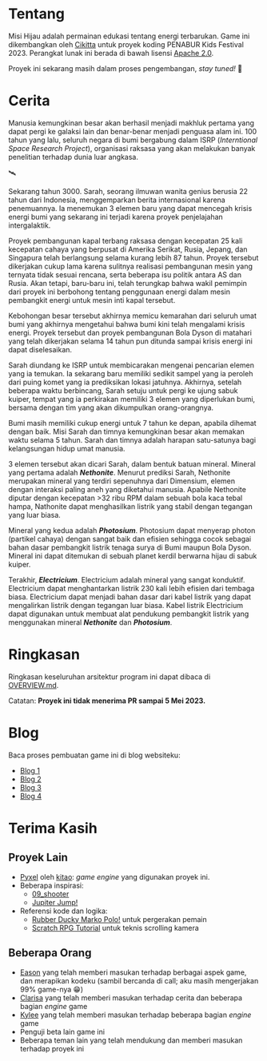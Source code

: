 # Tentang
Misi Hijau adalah permainan edukasi tentang energi terbarukan.
Game ini dikembangkan oleh [Cikitta](https://github.com/Daringcuteseal) untuk proyek koding PENABUR Kids Festival 2023.
Perangkat lunak ini berada di bawah lisensi [Apache 2.0](/LICENSE.txt).

Proyek ini sekarang masih dalam proses pengembangan, *stay tuned!* 💫

# Cerita
Manusia kemungkinan besar akan berhasil menjadi makhluk pertama yang dapat pergi ke galaksi lain dan benar-benar menjadi penguasa alam ini. 100 tahun yang lalu, seluruh negara di bumi bergabung dalam ISRP (*Interntional Space Research Project*), organisasi raksasa yang akan melakukan banyak penelitian terhadap dunia luar angkasa.

🛰️

Sekarang tahun 3000. Sarah, seorang ilmuwan wanita genius berusia 22 tahun dari Indonesia, menggemparkan berita internasional karena penemuannya. Ia menemukan 3 elemen baru yang dapat mencegah krisis energi bumi yang sekarang ini terjadi karena proyek penjelajahan intergalaktik.

Proyek pembangunan kapal terbang raksasa dengan kecepatan 25 kali kecepatan cahaya yang berpusat di Amerika Serikat, Rusia, Jepang, dan Singapura telah berlangsung selama kurang lebih 87 tahun. Proyek tersebut dikerjakan cukup lama karena sulitnya realisasi pembangunan mesin yang ternyata tidak sesuai rencana, serta beberapa isu politik antara AS dan Rusia. Akan tetapi, baru-baru ini, telah terungkap bahwa wakil pemimpin dari proyek ini berbohong tentang penggunaan energi dalam mesin pembangkit energi untuk mesin inti kapal tersebut. 

Kebohongan besar tersebut akhirnya memicu kemarahan dari seluruh umat bumi yang akhirnya mengetahui bahwa bumi kini telah mengalami krisis energi. Proyek tersebut dan proyek pembangunan Bola Dyson di matahari yang telah dikerjakan selama 14 tahun pun ditunda sampai krisis energi ini dapat diselesaikan.

Sarah diundang ke ISRP untuk membicarakan mengenai pencarian elemen yang ia temukan. Ia sekarang baru memiliki sedikit sampel yang ia peroleh dari puing komet yang ia prediksikan lokasi jatuhnya. Akhirnya, setelah beberapa waktu berbincang, Sarah setuju untuk pergi ke ujung sabuk kuiper, tempat yang ia perkirakan memiliki 3 elemen yang diperlukan bumi, bersama dengan tim yang akan dikumpulkan orang-orangnya.

Bumi masih memiliki cukup energi untuk 7 tahun ke depan, apabila dihemat dengan baik. Misi Sarah dan timnya kemungkinan besar akan memakan waktu selama 5 tahun. Sarah dan timnya adalah harapan satu-satunya bagi kelangsungan hidup umat manusia.

3 elemen tersebut akan dicari Sarah, dalam bentuk batuan mineral. Mineral yang pertama adalah ***Nethonite***. Menurut prediksi Sarah, Nethonite merupakan mineral yang terdiri sepenuhnya dari Dimensium, elemen dengan interaksi paling aneh yang diketahui manusia. Apabile Nethonite diputar dengan kecepatan >32 ribu RPM dalam sebuah bola kaca tebal hampa, Nathonite dapat menghasilkan listrik yang stabil dengan tegangan yang luar biasa.

Mineral yang kedua adalah ***Photosium***. Photosium dapat menyerap photon (partikel cahaya) dengan sangat baik dan efisien sehingga cocok sebagai bahan dasar pembangkit listrik tenaga surya di Bumi maupun Bola Dyson. Mineral ini dapat ditemukan di sebuah planet kerdil berwarna hijau di sabuk kuiper.

Terakhir, ***Electricium***. Electricium adalah mineral yang sangat konduktif. Electricium dapat menghantarkan listrik 230 kali lebih efisien dari tembaga biasa. Electricium dapat menjadi bahan dasar dari kabel listrik yang dapat mengalirkan listrik dengan tegangan luar biasa. Kabel listrik Electricium dapat digunakan untuk membuat alat pendukung pembangkit listrik yang menggunakan mineral ***Nethonite*** dan ***Photosium***.

# Ringkasan
Ringkasan keseluruhan arsitektur program ini dapat dibaca di [OVERVIEW.md](OVERVIEW.md).

Catatan: **Proyek ini tidak menerima PR sampai 5 Mei 2023.**

# Blog
Baca proses pembuatan game ini di blog websiteku:
* [Blog 1](https://daringcuteseal.xyz/blog/misi-hijau-devlog/)
* [Blog 2](https://daringcuteseal.xyz/blog/misi-hijau-devlog-2/)
* [Blog 3](https://daringcuteseal.xyz/blog/misi-hijau-devlog-3/)
* [Blog 4](https://daringcuteseal.xyz/blog/misi-hijau-devlog-4/)

# Terima Kasih
## Proyek Lain
* [Pyxel](https://github.com/kitao/pyxel) oleh [kitao](https://github.com/kitao): *game engine* yang digunakan proyek ini.
* Beberapa inspirasi:
    * [09_shooter](https://github.com/kitao/pyxel/blob/main/python/pyxel/examples/09_shooter.py)
    * [Jupiter Jump!](https://scratch.mit.edu/projects/116139254/)
* Referensi kode dan logika:
    * [Rubber Ducky Marko Polo!](https://scratch.mit.edu/projects/68827258/editor/) untuk pergerakan pemain
    * [Scratch RPG Tutorial](https://www.youtube.com/playlist?list=PLy4zsTUHwGJJM6OFblu_t-5I5Yw5SxvhT) untuk teknis scrolling kamera

## Beberapa Orang
* [Eason](https://ezntek.github.io) yang telah memberi masukan terhadap berbagai aspek game, dan merapikan kodeku (sambil bercanda di call; aku masih mengerjakan 99% game-nya 😁)
* [Clarisa](https://www.instagram.com/clarisahtb/) yang telah memberi masukan terhadap cerita dan beberapa bagian *engine* game
* [Kylee](https://kylee.site) yang telah memberi masukan terhadap beberapa bagian *engine* game
* Penguji beta lain game ini
* Beberapa teman lain yang telah mendukung dan memberi masukan terhadap proyek ini